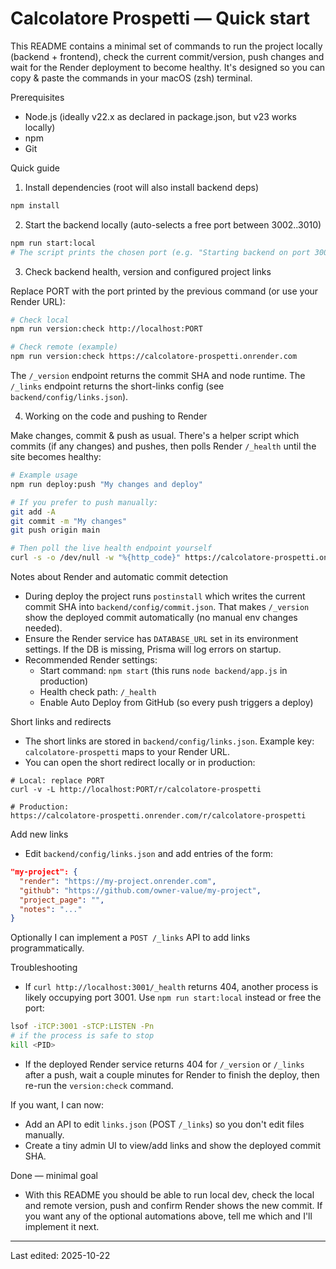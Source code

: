 # Calcolatore Prospetti — Quick start

This README contains a minimal set of commands to run the project locally (backend + frontend), check the current commit/version, push changes and wait for the Render deployment to become healthy. It's designed so you can copy & paste the commands in your macOS (zsh) terminal.

Prerequisites
- Node.js (ideally v22.x as declared in package.json, but v23 works locally)
- npm
- Git

Quick guide

1) Install dependencies (root will also install backend deps)

```bash
npm install
```

2) Start the backend locally (auto-selects a free port between 3002..3010)

```bash
npm run start:local
# The script prints the chosen port (e.g. "Starting backend on port 3006").
```

3) Check backend health, version and configured project links

Replace PORT with the port printed by the previous command (or use your Render URL):

```bash
# Check local
npm run version:check http://localhost:PORT

# Check remote (example)
npm run version:check https://calcolatore-prospetti.onrender.com
```

The `/_version` endpoint returns the commit SHA and node runtime. The `/_links` endpoint returns the short-links config (see `backend/config/links.json`).

4) Working on the code and pushing to Render

Make changes, commit & push as usual. There's a helper script which commits (if any changes) and pushes, then polls Render `/_health` until the site becomes healthy:

```bash
# Example usage
npm run deploy:push "My changes and deploy"

# If you prefer to push manually:
git add -A
git commit -m "My changes"
git push origin main

# Then poll the live health endpoint yourself
curl -s -o /dev/null -w "%{http_code}" https://calcolatore-prospetti.onrender.com/_health
```

Notes about Render and automatic commit detection
- During deploy the project runs `postinstall` which writes the current commit SHA into `backend/config/commit.json`. That makes `/_version` show the deployed commit automatically (no manual env changes needed).
- Ensure the Render service has `DATABASE_URL` set in its environment settings. If the DB is missing, Prisma will log errors on startup.
- Recommended Render settings:
  - Start command: `npm start` (this runs `node backend/app.js` in production)
  - Health check path: `/_health`
  - Enable Auto Deploy from GitHub (so every push triggers a deploy)

Short links and redirects
- The short links are stored in `backend/config/links.json`. Example key: `calcolatore-prospetti` maps to your Render URL.
- You can open the short redirect locally or in production:

```
# Local: replace PORT
curl -v -L http://localhost:PORT/r/calcolatore-prospetti

# Production:
https://calcolatore-prospetti.onrender.com/r/calcolatore-prospetti
```

Add new links
- Edit `backend/config/links.json` and add entries of the form:

```json
"my-project": {
  "render": "https://my-project.onrender.com",
  "github": "https://github.com/owner-value/my-project",
  "project_page": "",
  "notes": "..."
}
```

Optionally I can implement a `POST /_links` API to add links programmatically.

Troubleshooting
- If `curl http://localhost:3001/_health` returns 404, another process is likely occupying port 3001. Use `npm run start:local` instead or free the port:

```bash
lsof -iTCP:3001 -sTCP:LISTEN -Pn
# if the process is safe to stop
kill <PID>
```

- If the deployed Render service returns 404 for `/_version` or `/_links` after a push, wait a couple minutes for Render to finish the deploy, then re-run the `version:check` command.

If you want, I can now:
- Add an API to edit `links.json` (POST `/_links`) so you don't edit files manually.
- Create a tiny admin UI to view/add links and show the deployed commit SHA.

Done — minimal goal
- With this README you should be able to run local dev, check the local and remote version, push and confirm Render shows the new commit. If you want any of the optional automations above, tell me which and I'll implement it next.

---
Last edited: 2025-10-22
